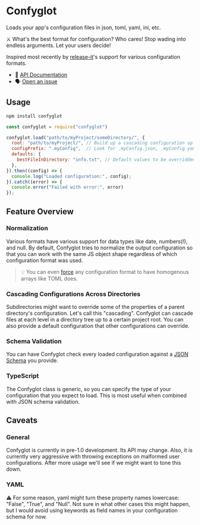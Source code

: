 # Confyglot

Loads your app's configuration files in json, toml, yaml, ini, etc.

⚔️ What's the best format for configuration? Who cares! Stop wading into endless
arguments. Let your users decide!

Inspired most recently by
[release-it](https://www.npmjs.com/package/release-it)'s support for various
configuration formats.

- 📖 [API Documentation](https://cbush.github.io/confyglot/)
- 🗣️ [Open an issue](https://github.com/cbush/confyglot/issues/new)

## Usage

```sh
npm install confyglot
```

```js
const confyglot = require("confyglot")

confyglot.load("path/to/myProject/someDirectory/", {
  root: "path/to/myProject/", // Build up a cascading configuration up to a project root
  configPrefix: ".myConfig",  // Look for .myConfig.json, .myConfig.yaml, .myConfig.yml, etc.
  defaults: {
    bestFileInDirectory: "info.txt", // Default values to be overridden
  },
}).then((config) => {
  console.log("Loaded configuration:", config);
}).catch((error) => {
  console.error("Failed with error:", error)
});
```

## Feature Overview

### Normalization

Various formats have various support for data types like date, numbers(!), and
null. By default, Confyglot tries to normalize the output configuration so that
you can work with the same JS object shape regardless of which configuration
format was used.

>💡 You can even
>[force](https://cbush.github.io/confyglot/interfaces/options.html#forbidmixedarrays)
>any configuration format to have homogenous arrays like TOML does.

### Cascading Configurations Across Directories 

Subdirectories might want to override some of the properties of a parent
directory's configuration. Let's call this "cascading". Confyglot can cascade
files at each level in a directory tree up to a certain project root. You can
also provide a default configuration that other configurations can override.

### Schema Validation

You can have Confyglot check every loaded configuration against a [JSON
Schema](https://json-schema.org/) you provide.

### TypeScript

The Confyglot class is generic, so you can specify the type of your
configuration that you expect to load. This is most useful when combined with
JSON schema validation.

## Caveats

### General

Confyglot is currently in pre-1.0 development. Its API may change. Also, it is
currently very aggressive with throwing exceptions on malformed user
configurations. After more usage we'll see if we might want to tone this down.

### YAML

⚠️ For some reason, yaml might turn these property names lowercase: "False",
"True", and "Null". Not sure in what other cases this might happen, but I would
avoid using keywords as field names in your configuration schema for now.
